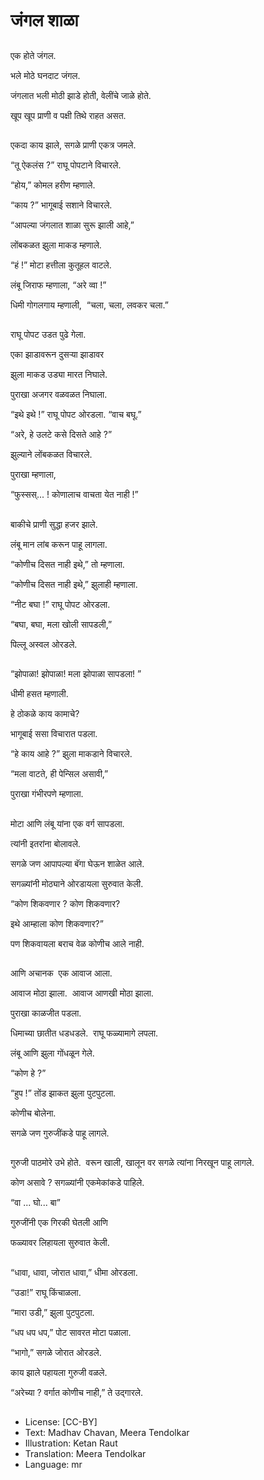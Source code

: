 # जंगल शाळा

##
एक होते जंगल. 

भले मोठे घनदाट जंगल. 

जंगलात भली मोठी झाडे होती, वेलींचे जाळे होते. 

खूप खूप प्राणी व पक्षी तिथे राहत असत. 

##
एकदा काय झाले, सगळे प्राणी एकत्र जमले. 

“तू ऐकलंस ?” राघू पोपटाने विचारले. 

“होय,” कोमल हरीण म्हणाले. 

“काय ?” भागूबाई सशाने विचारले. 

“आपल्या जंगलात शाळा सुरू झाली आहे,” 

लोंबकळत झुला माकड म्हणाले. 

“हं !” मोटा हत्तीला कुतूहल वाटले. 

लंबू जिराफ म्हणाला, “अरे व्वा !” 

धिमी गोगलगाय म्हणाली,  “चला, चला, लवकर चला.” 

##
राघू पोपट उडत पुढे गेला. 

एका झाडावरून दुसर्‍या झाडावर 

झुला माकड उड्या मारत निघाले. 

पुराखा अजगर वळवळत निघाला. 

“इथे इथे !” राघू पोपट ओरडला. “वाच बघू.” 

“अरे, हे उलटे कसे दिसते आहे ?” 

झुल्याने लोंबकळत विचारले. 

पुराखा म्हणाला, 

“फुस्सस्... ! कोणालाच वाचता येत नाही !” 

##
बाकीचे प्राणी सुद्धा हजर झाले. 

लंबू मान लांब करून पाहू लागला. 

“कोणीच दिसत नाही इथे,” तो म्हणाला. 

“कोणीच दिसत नाही इथे,” झुलाही म्हणाला. 

“नीट बघा !” राघू पोपट ओरडला. 

“बघा, बघा, मला खोली सापडली,” 

पिल्लू अस्वल ओरडले. 

##
“झोपाळा! झोपाळा! मला झोपाळा सापडला! ” 

धीमी हसत म्हणाली. 

हे ठोकळे काय कामाचे? 

भागूबाई ससा विचारात पडला. 

“हे काय आहे ?” झुला माकडाने विचारले. 

“मला वाटते, ही पेन्सिल असावी,” 

पुराखा गंभीरपणे म्हणाला. 

##
मोटा आणि लंबू यांना एक वर्ग सापडला. 

त्यांनी इतरांना बोलावले. 

सगळे जण आपापल्या बॅगा घेऊन शाळेत आले. 

सगळ्यांनी मोठ्याने ओरडायला सुरुवात केली. 

“कोण शिकवणार ? कोण शिकवणार? 

इथे आम्हाला कोण शिकवणार?” 

पण शिकवायला बराच वेळ कोणीच आले नाही. 

##
आणि अचानक  एक आवाज आला.

आवाज मोठा झाला.  आवाज आणखी मोठा झाला. 

पुराखा काळजीत पडला. 

धिमाच्या छातीत धडधडले.  राघू फळ्यामागे लपला. 

लंबू आणि झुला गोंधळून गेले. 

“कोण हे ?” 

“हुप !” तोंड झाकत झुला पुटपुटला. 

कोणीच बोलेना. 

सगळे जण गुरुजींकडे पाहू लागले. 

##
गुरुजी पाठमोरे उभे होते.  वरून खाली, खालून वर सगळे त्यांना निरखून पाहू लागले. 

कोण असावे ? सगळ्यांनी एकमेकांकडे पाहिले. 

“वा ... घो... बा”

गुरुजींनी एक गिरकी घेतली आणि 

फळ्यावर लिहायला सुरुवात केली. 

##
“धावा, धावा, जोरात धावा,” धीमा ओरडला. 

“उडा!” राघू किंचाळला. 

“मारा उडी,” झुला पुटपुटला. 

“धप धप धप,” पोट सावरत मोटा पळाला. 

“भागो,” सगळे जोरात ओरडले. 

काय झाले पहायला गुरुजी वळले. 

“अरेच्या ? वर्गात कोणीच नाही,” ते उद्गारले. 

##
* License: [CC-BY]
* Text: Madhav Chavan, Meera Tendolkar
* Illustration: Ketan Raut
* Translation: Meera Tendolkar
* Language: mr
